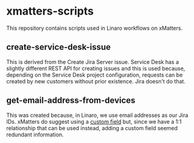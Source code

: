 # xmatters-scripts
This repository contains scripts used in Linaro workflows on xMatters.

## create-service-desk-issue
This is derived from the Create Jira Server issue. Service Desk has a slightly different REST API for creating issues and this is used because, depending on the Service Desk project configuration, requests can be created by new customers without prior existence. Jira doesn't do that.

## get-email-address-from-devices
This was created because, in Linaro, we use email addresses as our Jira IDs. xMatters do suggest using a [custom field](https://help.xmatters.com/ondemand/#cshid=customFieldDetailsForm) but, since we have a 1:1 relationship that can be used instead, adding a custom field seemed redundant information.
